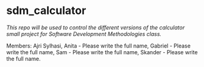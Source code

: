# sdm_calculator
*This repo will be used to control the different versions of the calculator small project for Software Development Methodologies class.*

Members:
Ajri Sylhasi,
Anita - Please write the full name,
Gabriel - Please write the full name,
Sam - Please write the full name,
Skander - Please write the full name.
